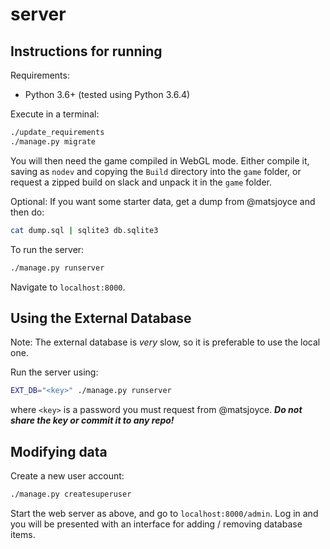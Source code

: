 server
======

Instructions for running
------------------------

Requirements:

 - Python 3.6+ (tested using Python 3.6.4)

Execute in a terminal:

```bash
./update_requirements
./manage.py migrate
```

You will then need the game compiled in WebGL mode. Either compile it, saving as `nodev` and copying the `Build` directory into the `game` folder, or request a zipped build on slack and unpack it in the `game` folder.

Optional: If you want some starter data, get a dump from @matsjoyce and then do:

```bash
cat dump.sql | sqlite3 db.sqlite3
```

To run the server:

```bash
./manage.py runserver
```

Navigate to `localhost:8000`.

Using the External Database
---------------------------

Note: The external database is _very_ slow, so it is preferable to use the local one.

Run the server using:

```bash
EXT_DB="<key>" ./manage.py runserver
```

where `<key>` is a password you must request from @matsjoyce. **_Do not share the key or commit it to any repo!_**

Modifying data
--------------

Create a new user account:

```bash
./manage.py createsuperuser
```

Start the web server as above, and go to `localhost:8000/admin`. Log in and you will be presented with an interface for adding / removing database items.
